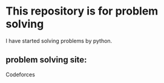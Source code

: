 # This repository is for problem solving

I have started solving problems by python.

## problem solving site: 
Codeforces
